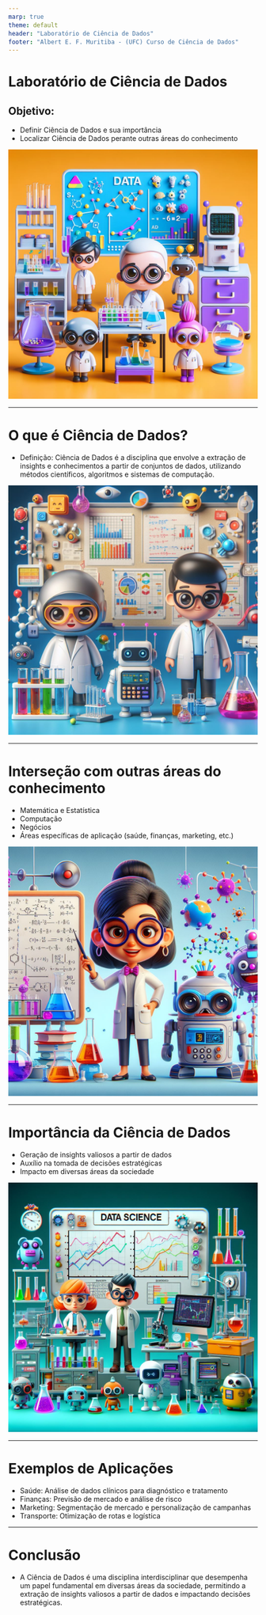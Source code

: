 ```yaml
---
marp: true
theme: default
header: "Laboratório de Ciência de Dados"
footer: "Albert E. F. Muritiba - (UFC) Curso de Ciência de Dados"
---
```


# Laboratório de Ciência de Dados

## Objetivo:
- Definir Ciência de Dados e sua importância
- Localizar Ciência de Dados perante outras áreas do conhecimento

![bg left:33%](images/dc3.jpeg)

---

# O que é Ciência de Dados?

- Definição: Ciência de Dados é a disciplina que envolve a extração de insights e conhecimentos a partir de conjuntos de dados, utilizando métodos científicos, algoritmos e sistemas de computação.

![bg right:40% ](images/dc2.jpeg)

---

# Interseção com outras áreas do conhecimento

- Matemática e Estatística
- Computação
- Negócios
- Áreas específicas de aplicação (saúde, finanças, marketing, etc.)

![bg right](images/dc1.jpeg)

---

# Importância da Ciência de Dados

- Geração de insights valiosos a partir de dados
- Auxílio na tomada de decisões estratégicas
- Impacto em diversas áreas da sociedade

![bg left](images/dc4.jpeg)

---

# Exemplos de Aplicações

- Saúde: Análise de dados clínicos para diagnóstico e tratamento
- Finanças: Previsão de mercado e análise de risco
- Marketing: Segmentação de mercado e personalização de campanhas
- Transporte: Otimização de rotas e logística

---

# Conclusão

- A Ciência de Dados é uma disciplina interdisciplinar que desempenha um papel fundamental em diversas áreas da sociedade, permitindo a extração de insights valiosos a partir de dados e impactando decisões estratégicas.
